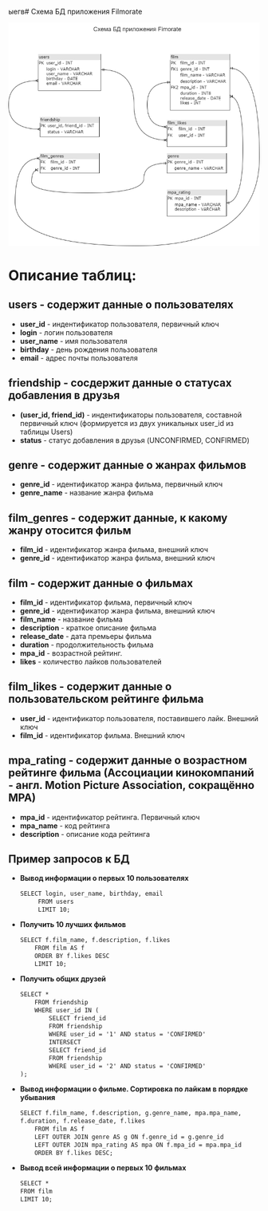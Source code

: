 ыегв# Схема БД приложения Filmorate


![Схема БД приложения Filmorate](documents/DB_filmorate_scheme_.png)

# Описание таблиц:

## users - содержит данные о пользователях

* **user_id** - индентификатор пользователя, первичный ключ
* **login** - логин пользователя
* **user_name** - имя пользователя
* **birthday** - день рождения пользователя
* **email** - адрес почты пользователя


## friendship - сосдержит данные о статусах добавления в друзья

* **(user_id, friend_id)** - индентификаторы пользователя, составной первичный ключ (формируется из двух уникальных user_id из таблицы Users)
* **status** - статус добавления в друзья (UNCONFIRMED, CONFIRMED)


## genre - содержит данные о жанрах фильмов

* **genre_id** - идентификатор жанра фильма, первичный ключ
* **genre_name** - название жанра фильма


## film_genres - содержит данные, к какому жанру отосится фильм

* **film_id** - идентификатор жанра фильма, внешний ключ
* **genre_id** - идентификатор жанра фильма, внешний ключ


## film - содержит данные о фильмах

* **film_id** - идентификатор фильма, первичный ключ
* **genre_id** - идентификатор жанра фильма, внешний ключ
* **film_name** - название фильма
* **description** - краткое описание фильма
* **release_date** - дата премьеры фильма
* **duration** - продолжительность фильма
* **mpa_id** - возрастной рейтинг.
* **likes** - количество лайков пользователей

## film_likes - содержит данные о пользовательском рейтинге фильма

* **user_id** - идентификатор пользователя, поставившего лайк. Внешний ключ 
* **film_id** - идентификатор фильма. Внешний ключ

## mpa_rating - содержит данные о возрастном рейтинге фильма (Ассоциации кинокомпаний - англ. Motion Picture Association, сокращённо МРА)

* **mpa_id** - идентификатор рейтинга. Первичный ключ
* **mpa_name** - код рейтинга
* **description** - описание кода рейтинга

## Пример запросов к БД

* **Вывод информации о первых 10 пользователях**

   ```
   SELECT login, user_name, birthday, email
        FROM users
        LIMIT 10;
   ```

* **Получить 10 лучших фильмов**

    ```
    SELECT f.film_name, f.description, f.likes
        FROM film AS f
        ORDER BY f.likes DESC
        LIMIT 10;
    ```

* **Получить общих друзей**
  
    ```
    SELECT *
        FROM friendship
        WHERE user_id IN (
            SELECT friend_id
            FROM friendship
            WHERE user_id = '1' AND status = 'CONFIRMED'
            INTERSECT
            SELECT friend_id
            FROM friendship
            WHERE user_id = '2' AND status = 'CONFIRMED'
    );
    ```

* **Вывод информации о фильме. Сортировка по лайкам в порядке убывания**

    ```
    SELECT f.film_name, f.description, g.genre_name, mpa.mpa_name, f.duration, f.release_date, f.likes
        FROM film AS f
        LEFT OUTER JOIN genre AS g ON f.genre_id = g.genre_id
        LEFT OUTER JOIN mpa_rating AS mpa ON f.mpa_id = mpa.mpa_id
        ORDER BY f.likes DESC;
    ```

* **Вывод всей информации о первых 10 фильмах**

    ```
    SELECT *
    FROM film
    LIMIT 10;
    ```